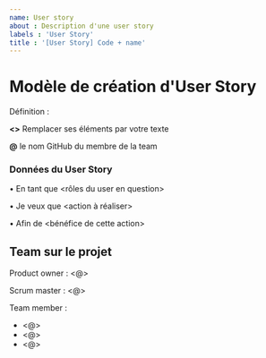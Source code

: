 ```yaml
---
name: User story
about : Description d'une user story
labels : 'User Story'
title : '[User Story] Code + name'
---
```


# Modèle de création d'User Story

Définition : 

**<>** Remplacer ses éléments par votre texte

**@** le nom GitHub du membre de la team

<h3>Données du User Story</h3>

• En tant que <rôles du user en question>

• Je veux que <action à réaliser>

• Afin de <bénéfice de cette action>

## Team sur le projet

Product owner : <@>

Scrum master : <@>

Team member :  
- <@>
- <@>
 - <@>

